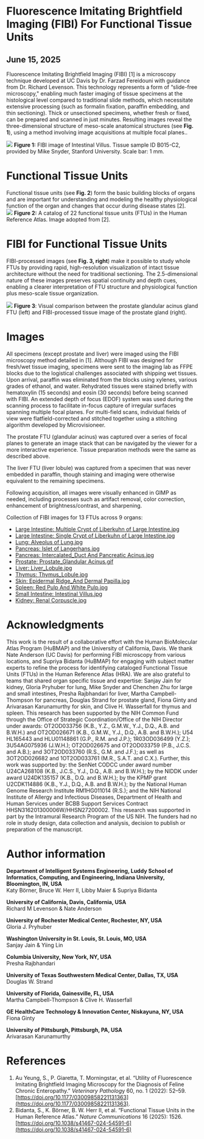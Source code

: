 # Fluorescence Imitating Brightfield Imaging (FIBI) For Functional Tissue Units

## June 15, 2025

Fluorescence Imitating Brightfield Imaging (FIBI) \[1\] is a microscopy technique developed at UC Davis by Dr. Farzad Fereidouni with guidance from Dr. Richard Levenson. This technology represents a form of “slide-free microscopy," enabling much faster imaging of tissue specimens at the histological level compared to traditional slide methods, which necessitate extensive processing (such as formalin fixation, paraffin embedding, and thin sectioning). Thick or unsectioned specimens, whether fresh or fixed, can be prepared and scanned in just minutes.  Resulting images reveal the three-dimensional structure of meso-scale anatomical structures (see **Fig. 1**), using a method involving image acquisitions at multiple focal planes..  

![](image1.png) 
**Figure 1:** FIBI image of Intestinal Villus. Tissue sample ID B015-C2, provided by Mike Snyder, Stanford University. Scale bar: 1 mm.

# Functional Tissue Units

Functional tissue units (see **Fig. 2**) form the basic building blocks of organs and are important for understanding and modeling the healthy physiological function of the organ and changes that occur during disease states \[2\].  
![](image2.png) 
**Figure 2:** A catalog of 22 functional tissue units (FTUs) in the Human Reference Atlas. Image adopted from \[2\].  

# FIBI for Functional Tissue Units

FIBI-processed images (see **Fig. 3, right**) make it possible to study whole FTUs by providing rapid, high-resolution visualization of intact tissue architecture without the need for traditional sectioning. The 2.5-dimensional nature of these images preserves spatial continuity and depth cues, enabling a clearer interpretation of FTU structure and physiological function plus meso-scale tissue organization.

![](image3.png) 
**Figure 3**: Visual comparison between the prostate glandular acinus gland FTU (left) and FIBI-processed tissue image of the prostate gland (right).

# Images

All specimens (except prostate and liver) were imaged using the FIBI microscopy method detailed in \[1\]. Although FIBI was designed for fresh/wet tissue imaging, specimens were sent to the imaging lab as FFPE blocks due to the logistical challenges associated with shipping wet tissues. Upon arrival, paraffin was eliminated from the blocks using xylenes, various grades of ethanol, and water. Rehydrated tissues were stained briefly with hematoxylin (15 seconds) and eosin (30 seconds) before being scanned with FIBI. An extended depth of focus (EDOF) system was used during the scanning process to facilitate in-focus capture of irregular surfaces spanning multiple focal planes. For multi-field scans, individual fields of view were flatfield-corrected and stitched together using a stitching algorithm developed by Microvisioneer.

The prostate FTU (glandular acinus) was captured over a series of focal planes to generate an image stack that can be navigated by the viewer for a more interactive experience. Tissue preparation methods were the same as described above.

The liver FTU (liver lobule) was captured from a specimen that was never embedded in paraffin, though staining and imaging were otherwise equivalent to the remaining specimens.

Following acquisition, all images were visually enhanced in GIMP as needed, including processes such as artifact removal, color correction, enhancement of brightness/contrast, and sharpening.

Collection of FIBI images for 13 FTUs across 9 organs:

* [Large Intestine: Multiple Crypt of Liberkuhn of Large Intestine.jpg](https://cdn.humanatlas.io/fibi-image-store/Large%20Intestine/extras/LargeIntestine_Crypt_2_9x16crop_CC_UMNR_NoAlpha.jpg)
* [Large Intestine: Single Crypt of Liberkuhn of Large Intestine.jpg](https://cdn.humanatlas.io/fibi-image-store/Large%20Intestine/LargeIntestine_Crypt_1_9x16crop_CC_UMNR_NoAlpha.jpg)
* [Lung: Alveolus of Lung.jpg](https://cdn.humanatlas.io/fibi-image-store/Lung/Lung_Alveolus_16x9crop_CC_UMNR_NoAlpha.jpg)
* [Pancreas: Islet of Langerhans.jpg](https://cdn.humanatlas.io/fibi-image-store/Pancreas/Pancreas_Islets_1_16x9crop_CC_UMNR_NoAlpha.jpg)
* [Pancreas: Intercalated_Duct And Pancreatic Acinus.jpg](https://cdn.humanatlas.io/fibi-image-store/Pancreas/Pancreas_DuctAndAcinus_1_16x9crop_CC_UMNR_NoAlpha.jpg)
* [Prostate: Prostate_Glandular Acinus.gif](https://cdn.humanatlas.io/fibi-image-store/Prostate/Prostate_Acinus_SquareStack_UM_NoAlpha.gif)
* [Liver: Liver_Lobule.jpg](https://cdn.humanatlas.io/fibi-image-store/Liver/Liver_Lobule_1_16x9crop_CC_UMNR_NoAlpha.jpg)
* [Thymus: Thymus_Lobule.jpg](https://cdn.humanatlas.io/fibi-image-store/Thymus/Thymus_Lobule_9x16crop_CC_UMNR_NoAlpha.jpg)
* [Skin: Epidermal Ridge_And Dermal Papilla.jpg](https://cdn.humanatlas.io/fibi-image-store/Skin/Skin_EpidermalRidge_DermalPapilla_1_16x9crop_CC_UMNR_NoAlpha.jpg)
* [Spleen: Red Pulp And White Pulp.jpg](https://cdn.humanatlas.io/fibi-image-store/Spleen/Spleen_RedAndWhitePulp_9x16crop_CC_UMNR_NoAlpha.jpg)
* [Small Intestine: Intestinal Villus.jpg](https://cdn.humanatlas.io/fibi-image-store/Small%20Intestine/SmallIntestine_Villus_1_9x16crop_CC_UMNR_NoAlpha.jpg)
* [Kidney: Renal Corpuscle.jpg](https://cdn.humanatlas.io/fibi-image-store/Kidney/Kidney_Glom_1_16x9crop_CC_UMNR_NoAlpha.jpg)


# Acknowledgments

This work is the result of a collaborative effort with the Human BioMolecular Atlas Program (HuBMAP) and the University of California, Davis. We thank Nate Anderson (UC Davis) for performing FIBI microscopy from various locations, and Supriya Bidanta (HuBMAP) for engaging with subject matter experts to refine the process for identifying cataloged Functional Tissue Units (FTUs) in the Human Reference Atlas (HRA). We are also grateful to teams that shared organ specific tissue and expertise: Sanjay Jain for kidney, Gloria Pryhuber for lung, Mike Snyder and Chenchen Zhu for large and small intestines, Presha Rajbhandari for liver, Martha Campbell-Thompson for pancreas, Douglas Strand for prostate gland, Fiona Ginty and Arivarasan Karunamurthy for skin, and Clive H. Wasserfall for thymus and spleen. This research has been supported by the NIH Common Fund through the Office of Strategic Coordination/Office of the NIH Director under awards: OT2OD033756 (K.B., Y.Z., G.M.W., Y.J., D.Q., A.B. and B.W.H.) and OT2OD026671 (K.B., G.M.W., Y.J., D.Q., A.B. and B.W.H.); U54 HL165443 and HLU01148861 (G.P., R.M. and J.P.); 1R03OD036499 (Y.Z.); 3U54AG075936 (J.W.H.); OT2OD026675 and OT2OD033759 (P.B., J.C.S. and A.B.); and 3OT2OD033760 (R.S., G.M. and J.F.); as well as 3OT2OD026682 and 1OT2OD033761 (M.R., S.A.T. and C.X.). Further, this work was supported by: the SenNet CODCC under award number U24CA268108 (K.B., J.C.S., Y.J., D.Q., A.B. and B.W.H.); by the NIDDK under award U24DK135157 (K.B., D.Q. and B.W.H.); by the KPMP grant U2CDK114886 (K.B., Y.J., D.Q., A.B. and B.W.H.); by the National Human Genome Research Institute RM1HG011014 (R.S.); and the NIH National Institute of Allergy and Infectious Diseases, Department of Health and Human Services under BCBB Support Services Contract HHSN316201300006W/HHSN27200002. This research was supported in part by the Intramural Research Program of the US NIH. The funders had no role in study design, data collection and analysis, decision to publish or preparation of the manuscript.

# Author information

**Department of Intelligent Systems Engineering, Luddy School of Informatics, Computing, and Engineering, Indiana University, Bloomington, IN, USA**  
Katy Börner, Bruce W. Herr II, Libby Maier & Supriya Bidanta

**University of California, Davis, California, USA**  
Richard M Levenson & Nate Anderson

**University of Rochester Medical Center, Rochester, NY, USA**  
Gloria J. Pryhuber

**Washington University in St. Louis, St. Louis, MO, USA**  
Sanjay Jain & Yiing Lin

**Columbia University, New York, NY, USA**  
Presha Rajbhandari

**University of Texas Southwestern Medical Center, Dallas, TX, USA**  
Douglas W. Strand

**University of Florida, Gainesville, FL, USA**  
Martha Campbell-Thompson & Clive H. Wasserfall

**GE HealthCare Technology & Innovation Center, Niskayuna, NY, USA**  
Fiona Ginty

**University of Pittsburgh, Pittsburgh, PA, USA**  
Arivarasan Karunamurthy

# References

1. Au Yeung, S., P. Giaretta, T. Morningstar, et al. “Utility of Fluorescence Imitating Brightfield Imaging Microscopy for the Diagnosis of Feline Chronic Enteropathy.” *Veterinary Patholog*y 60, no. 1 (2022): 52–59. [https://doi.org/10.1177/03009858221131363](https://doi.org/10.1177/03009858221131363).  
2. Bidanta, S., K. Börner, B. W. Herr II, et al. “Functional Tissue Units in the Human Reference Atlas.” *Nature Communications* 16 (2025): 1526\. [https://doi.org/10.1038/s41467-024-54591-6](https://doi.org/10.1038/s41467-024-54591-6)
